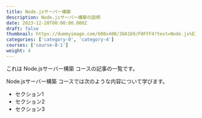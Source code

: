 ```yaml
---
title: Node.jsサーバー構築
description: Node.jsサーバー構築の説明
date: 2023-12-20T00:00:00.000Z
draft: false
thumbnail: https://dummyimage.com/600x400/38A169/F0FFF4?text=Node.js%E3%82%B5%E3%83%BC%E3%83%90%E3%83%BC%E6%A7%8B%E7%AF%89
categories: ['category-0', 'category-4']
courses: ['course-8-1']
weight: 4
---
```


これは Node.jsサーバー構築 コースの記事の一覧です。

  Node.jsサーバー構築 コースでは次のような内容について学びます。

  - セクション1
  - セクション2
  - セクション3